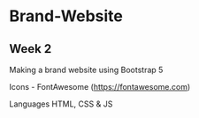 # Brand-Website

## Week 2

Making a brand website using Bootstrap 5

Icons - FontAwesome (https://fontawesome.com)

Languages HTML, CSS & JS
